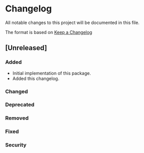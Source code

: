 # Changelog

All notable changes to this project will be documented in this file.

The format is based on [Keep a Changelog](http://keepachangelog.com/en/1.0.0/)

## [Unreleased]

### Added

* Initial implementation of this package.
* Added this changelog.

### Changed

### Deprecated

### Removed

### Fixed

### Security
